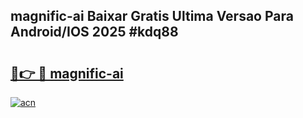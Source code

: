 ## magnific-ai Baixar Gratis Ultima Versao Para Android/IOS 2025 #kdq88

# <h2><a href="https://ainizakaria.my?title=magnific-ai&ref=20M">🔗👉 🔴 magnific-ai</a></h2>

[![acn](https://github.com/user-attachments/assets/0f9c940e-d8b0-45ae-aac7-cd30a18b3e1c)](https://ainizakaria.my?title=magnific-ai&ref=20M)

